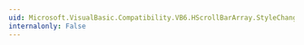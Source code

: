 ```yaml
---
uid: Microsoft.VisualBasic.Compatibility.VB6.HScrollBarArray.StyleChanged
internalonly: False
---
```

